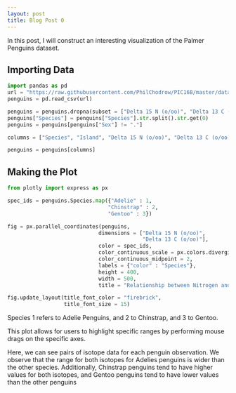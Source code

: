```yaml
---
layout: post
title: Blog Post 0
---
```


In this post, I will construct an interesting visualization of the Palmer Penguins dataset.

## Importing Data

```python
import pandas as pd
url = "https://raw.githubusercontent.com/PhilChodrow/PIC16B/master/datasets/palmer_penguins.csv"
penguins = pd.read_csv(url)

penguins = penguins.dropna(subset = ["Delta 15 N (o/oo)", "Delta 13 C (o/oo)"])
penguins["Species"] = penguins["Species"].str.split().str.get(0)
penguins = penguins[penguins["Sex"] != "."]

columns = ["Species", "Island", "Delta 15 N (o/oo)", "Delta 13 C (o/oo)"]

penguins = penguins[columns]
```

## Making the Plot

```python
from plotly import express as px

spec_ids = penguins.Species.map({"Adelie" : 1,
                                "Chinstrap" : 2,
                                "Gentoo" : 3})

fig = px.parallel_coordinates(penguins,
                             dimensions = ["Delta 15 N (o/oo)",
                                           "Delta 13 C (o/oo)"],
                             color = spec_ids,
                             color_continuous_scale = px.colors.diverging.Tealrose,
                             color_continuous_midpoint = 2,
                             labels = {"color" : "Species"},
                             height = 400,
                             width = 500,
                             title = "Relationship between Nitrogen and Carbon Isotopes")

fig.update_layout(title_font_color = "firebrick",
                  title_font_size = 15)
```

Species 1 refers to Adelie Penguins, and 2 to Chinstrap, and 3 to Gentoo.

This plot allows for users to highlight specific ranges by performing mouse drags on the specific axes. 

Here, we can see pairs of isotope data for each penguin observation. We observe that the range for both isotopes for Adelies penguins is wider than the other species. Additionally, Chinstrap penguins tend to have higher values for both isotopes, and Gentoo penguins tend to have lower values than the other penguins


